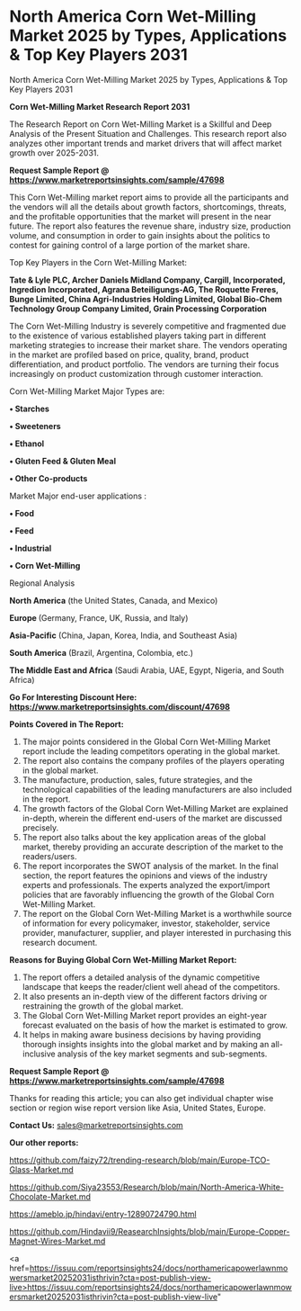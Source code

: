 # North America Corn Wet-Milling Market 2025 by Types, Applications & Top Key Players 2031
North America Corn Wet-Milling Market 2025 by Types, Applications & Top Key Players 2031

<strong>Corn Wet-Milling Market Research Report 2031</strong>

The Research Report on Corn Wet-Milling Market is a Skillful and Deep Analysis of the Present Situation and Challenges. This research report also analyzes other important trends and market drivers that will affect market growth over 2025-2031.

<strong>Request Sample Report @ <a href=https://www.marketreportsinsights.com/sample/47698>https://www.marketreportsinsights.com/sample/47698</a></strong>

This Corn Wet-Milling market report aims to provide all the participants and the vendors will all the details about growth factors, shortcomings, threats, and the profitable opportunities that the market will present in the near future. The report also features the revenue share, industry size, production volume, and consumption in order to gain insights about the politics to contest for gaining control of a large portion of the market share.

Top Key Players in the Corn Wet-Milling Market:

<strong>Tate & Lyle PLC, Archer Daniels Midland Company, Cargill, Incorporated, Ingredion Incorporated, Agrana Beteiligungs-AG, The Roquette Freres, Bunge Limited, China Agri-Industries Holding Limited, Global Bio-Chem Technology Group Company Limited, Grain Processing Corporation</strong>

The Corn Wet-Milling Industry is severely competitive and fragmented due to the existence of various established players taking part in different marketing strategies to increase their market share. The vendors operating in the market are profiled based on price, quality, brand, product differentiation, and product portfolio. The vendors are turning their focus increasingly on product customization through customer interaction.

Corn Wet-Milling Market Major Types are:

<strong>•  Starches

•  Sweeteners

•  Ethanol

•  Gluten Feed & Gluten Meal

•  Other Co-products</strong>

Market Major end-user applications :

<strong>•  Food

•  Feed

•  Industrial

•  Corn Wet-Milling</strong>

Regional Analysis

</u><strong><b>North America</b></strong> (the United States, Canada, and Mexico)

<strong><b>Europe </b></strong>(Germany, France, UK, Russia, and Italy)

<strong><b>Asia-Pacific</b></strong> (China, Japan, Korea, India, and Southeast Asia)

<strong><b>South America</b></strong> (Brazil, Argentina, Colombia, etc.)

<strong><b>The Middle East and Africa</b></strong> (Saudi Arabia, UAE, Egypt, Nigeria, and South Africa)

<strong>Go For Interesting Discount Here: <a href=https://www.marketreportsinsights.com/discount/47698>https://www.marketreportsinsights.com/discount/47698</a></strong>

<strong>Points Covered in The Report:</strong>
<ol>
  <li>The major points considered in the Global Corn Wet-Milling Market report include the leading competitors operating in the global market.</li>
  <li>The report also contains the company profiles of the players operating in the global market.</li>
  <li>The manufacture, production, sales, future strategies, and the technological capabilities of the leading manufacturers are also included in the report.</li>
  <li>The growth factors of the Global Corn Wet-Milling Market are explained in-depth, wherein the different end-users of the market are discussed precisely.</li>
  <li>The report also talks about the key application areas of the global market, thereby providing an accurate description of the market to the readers/users.</li>
  <li>The report incorporates the SWOT analysis of the market. In the final section, the report features the opinions and views of the industry experts and professionals. The experts analyzed the export/import policies that are favorably influencing the growth of the Global Corn Wet-Milling Market.</li>
  <li>The report on the Global Corn Wet-Milling Market is a worthwhile source of information for every policymaker, investor, stakeholder, service provider, manufacturer, supplier, and player interested in purchasing this research document.</li>
</ol>
<strong>Reasons for Buying Global Corn Wet-Milling Market Report:</strong>

<ol>
  <li>The report offers a detailed analysis of the dynamic competitive landscape that keeps the reader/client well ahead of the competitors.</li>
  <li>It also presents an in-depth view of the different factors driving or restraining the growth of the global market.</li>
  <li>The Global Corn Wet-Milling Market report provides an eight-year forecast evaluated on the basis of how the market is estimated to grow.</li>
  <li>It helps in making aware business decisions by having providing thorough insights insights into the global market and by making an all-inclusive analysis of the key market segments and sub-segments.</li>
</ol>
<strong>Request Sample Report @ <a href=https://www.marketreportsinsights.com/sample/47698>https://www.marketreportsinsights.com/sample/47698</a></strong>


Thanks for reading this article; you can also get individual chapter wise section or region wise report version like Asia, United States, Europe.

<strong>Contact Us:</strong>
sales@marketreportsinsights.com

<strong>Our other reports:</strong>

<a href=https://github.com/faizy72/trending-research/blob/main/Europe-TCO-Glass-Market.md>https://github.com/faizy72/trending-research/blob/main/Europe-TCO-Glass-Market.md</a>

<a href=https://github.com/Siya23553/Research/blob/main/North-America-White-Chocolate-Market.md>https://github.com/Siya23553/Research/blob/main/North-America-White-Chocolate-Market.md</a>

<a href=https://ameblo.jp/hindavi/entry-12890724790.html>https://ameblo.jp/hindavi/entry-12890724790.html</a>

<a href=https://github.com/Hindavii9/ReasearchInsights/blob/main/Europe-Copper-Magnet-Wires-Market.md>https://github.com/Hindavii9/ReasearchInsights/blob/main/Europe-Copper-Magnet-Wires-Market.md</a>

<a href=https://issuu.com/reportsinsights24/docs/northamericapowerlawnmowersmarket20252031isthrivin?cta=post-publish-view-live>https://issuu.com/reportsinsights24/docs/northamericapowerlawnmowersmarket20252031isthrivin?cta=post-publish-view-live</a>"
